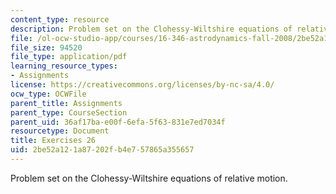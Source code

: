 ```yaml
---
content_type: resource
description: Problem set on the Clohessy-Wiltshire equations of relative motion.
file: /ol-ocw-studio-app/courses/16-346-astrodynamics-fall-2008/2be52a121a87202fb4e757865a355657_ex_26.pdf
file_size: 94520
file_type: application/pdf
learning_resource_types:
- Assignments
license: https://creativecommons.org/licenses/by-nc-sa/4.0/
ocw_type: OCWFile
parent_title: Assignments
parent_type: CourseSection
parent_uid: 36af17ba-e00f-6efa-5f63-831e7ed7034f
resourcetype: Document
title: Exercises 26
uid: 2be52a12-1a87-202f-b4e7-57865a355657
---
```

Problem set on the Clohessy-Wiltshire equations of relative motion.